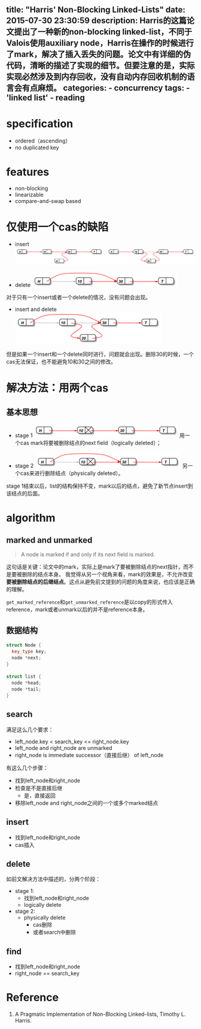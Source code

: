 title: "Harris' Non-Blocking Linked-Lists"
date: 2015-07-30 23:30:59
description: Harris的这篇论文提出了一种新的non-blocking linked-list，不同于Valois使用auxiliary node，Harris在操作的时候进行了mark，解决了插入丢失的问题。论文中有详细的伪代码，清晰的描述了实现的细节。但要注意的是，实际实现必然涉及到内存回收，没有自动内存回收机制的语言会有点麻烦。
categories:
    - concurrency
tags:
    - 'linked list'
    - reading
---

# specification

* ordered（ascending）
* no duplicated key

# features

* non-blocking
* linearizable
* compare-and-swap based

# 仅使用一个cas的缺陷

* insert
    ![](/images/2015/harris_single_insert.png)

* delete
    ![](/images/2015/harris_single_delete.png)

对于只有一个insert或者一个delete的情况，没有问题会出现。

* insert and delete
    ![](/images/2015/harris_insert_and_delete.png)

但是如果一个insert和一个delete同时进行，问题就会出现。删除30的时候，一个cas无法保证，也不能避免10和30之间的修改。

# 解决方法：用两个cas

## 基本思想

* stage 1
    ![](/images/2015/harris_logically_delete.png)
    用一个cas mark将要被删除结点的next field（logically deleted）；

* stage 2
    ![](/images/2015/harris_physically_delete.png)
    另一个cas来进行删除结点（physically deleted）。

stage 1结束以后，list的结构保持不变，mark以后的结点，避免了新节点insert到该结点的后面。

# algorithm

## marked and unmarked

> A node is marked if and only if its next field is marked.

这句话是关键：论文中的mark，实际上是mark了要被删除结点的next指针，而不是要被删除的结点本身。
我觉得从另一个视角来看，mark的效果是，不允许改变**要被删除结点的后继结点**。这点从避免前文提到的问题的角度来说，也应该是正确的理解。

`get_marked_reference`和`get_unmarked_reference`是以copy的形式传入reference，mark或者unmark以后的并不是reference本身。

## 数据结构

```cpp
struct Node {
  key_type key;
  node *next;
}

struct list {
  node *head;
  node *tail;
}
```

## search

满足这么几个要求：

* left_node.key < search_key <= right_node.key
* left_node and right_node are unmarked
* right_node is immediate successor（直接后继） of left_node

有这么几个步骤：

* 找到left_node和right_node
* 检查是不是直接后继
  * 是，直接返回
* 移除left_node and right_node之间的一个或多个marked结点

## insert

* 找到left_node和right_node
* cas插入

## delete

如前文解决方法中描述的，分两个阶段：

* stage 1:
  * 找到left_node和right_node
  * logically delete
* stage 2:
  * physically delete
    * cas删除
    * 或者search中删除

## find

* 找到left_node和right_node
* right_node == search_key

# Reference

1. A Pragmatic Implementation of Non-Blocking Linked-lists, Timothy L. Harris.

